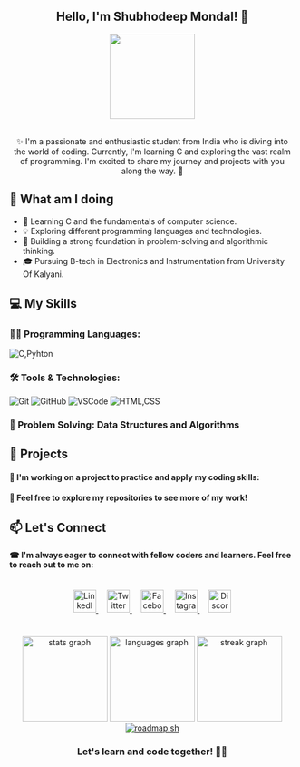 <h2 align="center">Hello, I'm Shubhodeep Mondal! 👋</h2>

<div align="center">
  <img height="150" src="https://media.tenor.com/IMNDZBkct8gAAAAC/anime-girl.gif"  />
</div>
<br>
<p align="center">✨ I'm a passionate and enthusiastic student from India who is diving into the world of coding. Currently, I'm learning C and exploring the vast realm of programming. I'm excited to share my journey and projects with you along the way. 🎑</p>

## 🚀 What am I doing 

- 🌱 Learning C and the fundamentals of computer science.
- 💡  Exploring different programming languages and technologies.
- 🧠 Building a strong foundation in problem-solving and algorithmic thinking.
- 🎓 Pursuing B-tech in Electronics and Instrumentation from University Of Kalyani.

## 💻 My Skills

### **👨‍💻 Programming Languages**:
![C,Pyhton](https://skillicons.dev/icons?i=c,python)

### **🛠 Tools & Technologies**:
![Git](https://skillicons.dev/icons?i=git)
![GitHub](https://skillicons.dev/icons?i=github)
![VSCode](https://skillicons.dev/icons?i=vscode)
![HTML,CSS](https://skillicons.dev/icons?i=html,css)

### **🎯 Problem Solving**: Data Structures and Algorithms

## 🌟 Projects

#### 🎐 I'm working on a project to practice and apply my coding skills:

<!-- 📌 **[Let-Us-C](https://github.com/Spidy394/Let-us-C.git)**: I am building this repository alongside my friend [Souvik Nath](https://github.com/souvik3069), where we are solving the exercises of the book "Let Us C" side by side while learning C and understanding the uses of Git and GitHub. -->

#### 🧧 Feel free to explore my repositories to see more of my work!

## 📫 Let's Connect

#### ☎ I'm always eager to connect with fellow coders and learners. Feel free to reach out to me on:
<br>
<div align="center">
  <a href="https://www.linkedin.com/in/shubho-deep" target="_blank">
    <img src="https://cdn.simpleicons.org/linkedin/0A66C2" height="40" alt="LinkedIn Logo" />
  </a>&nbsp;&nbsp;&nbsp;
  <a href="https://twitter.com/0Shubhodee65108" target="_blank">
    <img src="https://cdn.simpleicons.org/twitter/1DA1F2" height="40" alt="Twitter Logo" />
  </a>&nbsp;&nbsp;&nbsp;
  <a href="https://www.facebook.com/shubho.deep.16" target="_blank">
    <img src="https://cdn.simpleicons.org/facebook/1877F2" height="40" alt="Facebook Logo" />
  </a>&nbsp;&nbsp;&nbsp;
  <a href="https://www.instagram.com/shubho_deep_09/" target="_blank">
    <img src="https://cdn.simpleicons.org/instagram/E4405F" height="40" alt="Instagram Logo" />
  </a>&nbsp;&nbsp;&nbsp;
  <a href="https://discord.gg/GB2WCpNqdY" target="_blank">
    <img src="https://cdn.simpleicons.org/discord/5865F2" height="40" alt="Discord Logo" />
  </a>
</div>

#

<div align="center">
  <img src="https://github-readme-stats.vercel.app/api?username=Spidy394&hide_title=true&hide_rank=false&show_icons=true&include_all_commits=true&count_private=true&disable_animations=false&theme=dracula&locale=en&hide_border=false&order=1" height="150" alt="stats graph"  />
  <img src="https://github-readme-stats.vercel.app/api/top-langs?username=Spidy394&locale=en&hide_title=false&layout=compact&card_width=320&langs_count=5&theme=dracula&hide_border=false&order=2" height="150" alt="languages graph"  />
  <img src="https://streak-stats.demolab.com?user=Spidy394&locale=en&mode=daily&theme=dracula&hide_border=false&border_radius=5&order=3" height="150" alt="streak graph"  /> 
  <br>
  <a href="https://roadmap.sh"><img src="https://roadmap.sh/card/wide/64a55098ec22530247ef20df?variant=dark" alt="roadmap.sh"/></a>
</div>

<h3 align="center">Let's learn and code together! 🤝🤍 </h3>

#

